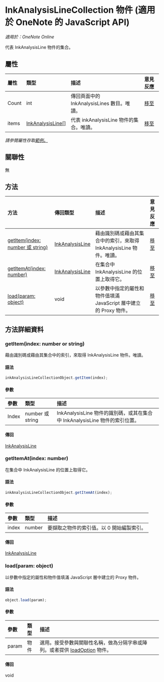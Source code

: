 # <a name="inkanalysislinecollection-object-(javascript-api-for-onenote)"></a>InkAnalysisLineCollection 物件 (適用於 OneNote 的 JavaScript API)

_適用於：OneNote Online_  


代表 InkAnalysisLine 物件的集合。

## <a name="properties"></a>屬性

| 屬性	     | 類型	   |描述|意見反應|
|:---------------|:--------|:----------|:-------|
|Count|int|傳回頁面中的 InkAnalysisLines 數目。唯讀。|[移至](https://github.com/OfficeDev/office-js-docs/issues/new?title=OneNote-inkAnalysisLineCollection-count)|
|items|[InkAnalysisLine[]](inkanalysisline.md)|代表 inkAnalysisLine 物件的集合。唯讀。|[移至](https://github.com/OfficeDev/office-js-docs/issues/new?title=OneNote-inkAnalysisLineCollection-items)|

_請參閱屬性存取[範例。](#property-access-examples)_

## <a name="relationships"></a>關聯性
無


## <a name="methods"></a>方法

| 方法           | 傳回類型    |描述| 意見反應|
|:---------------|:--------|:----------|:-------|
|[getItem(index: number 或 string)](#getitemindex-number-or-string)|[InkAnalysisLine](inkanalysisline.md)|藉由識別碼或藉由其集合中的索引，來取得 InkAnalysisLine 物件。唯讀。|[移至](https://github.com/OfficeDev/office-js-docs/issues/new?title=OneNote-inkAnalysisLineCollection-getItem)|
|[getItemAt(index: number)](#getitematindex-number)|[InkAnalysisLine](inkanalysisline.md)|在集合中 InkAnalysisLine 的位置上取得它。|[移至](https://github.com/OfficeDev/office-js-docs/issues/new?title=OneNote-inkAnalysisLineCollection-getItemAt)|
|[load(param: object)](#loadparam-object)|void|以參數中指定的屬性和物件值填滿 JavaScript 層中建立的 Proxy 物件。|[移至](https://github.com/OfficeDev/office-js-docs/issues/new?title=OneNote-inkAnalysisLineCollection-load)|

## <a name="method-details"></a>方法詳細資料


### <a name="getitem(index:-number-or-string)"></a>getItem(index: number or string)
藉由識別碼或藉由其集合中的索引，來取得 InkAnalysisLine 物件。唯讀。

#### <a name="syntax"></a>語法
```js
inkAnalysisLineCollectionObject.getItem(index);
```

#### <a name="parameters"></a>參數
| 參數	    | 類型	   |描述|
|:---------------|:--------|:----------|
|Index|number 或 string|InkAnalysisLine 物件的識別碼，或其在集合中 InkAnalysisLine 物件的索引位置。|

#### <a name="returns"></a>傳回
[InkAnalysisLine](inkanalysisline.md)

### <a name="getitemat(index:-number)"></a>getItemAt(index: number)
在集合中 InkAnalysisLine 的位置上取得它。

#### <a name="syntax"></a>語法
```js
inkAnalysisLineCollectionObject.getItemAt(index);
```

#### <a name="parameters"></a>參數
| 參數	    | 類型	   |描述|
|:---------------|:--------|:----------|
|index|number|要擷取之物件的索引值。以 0 開始編製索引。|

#### <a name="returns"></a>傳回
[InkAnalysisLine](inkanalysisline.md)

### <a name="load(param:-object)"></a>load(param: object)
以參數中指定的屬性和物件值填滿 JavaScript 層中建立的 Proxy 物件。

#### <a name="syntax"></a>語法
```js
object.load(param);
```

#### <a name="parameters"></a>參數
| 參數	    | 類型	   |描述|
|:---------------|:--------|:----------|
|param|物件|選用。接受參數與關聯性名稱，做為分隔字串或陣列。或者提供 [loadOption](loadoption.md) 物件。|

#### <a name="returns"></a>傳回
void

